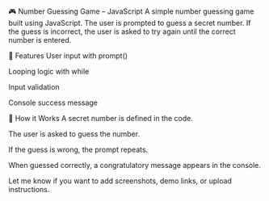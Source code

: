 🎮 Number Guessing Game – JavaScript
A simple number guessing game built using JavaScript. The user is prompted to guess a secret number. If the guess is incorrect, the user is asked to try again until the correct number is entered.

🚀 Features
User input with prompt()

Looping logic with while

Input validation

Console success message

🧠 How it Works
A secret number is defined in the code.

The user is asked to guess the number.

If the guess is wrong, the prompt repeats.

When guessed correctly, a congratulatory message appears in the console.

Let me know if you want to add screenshots, demo links, or upload instructions.










